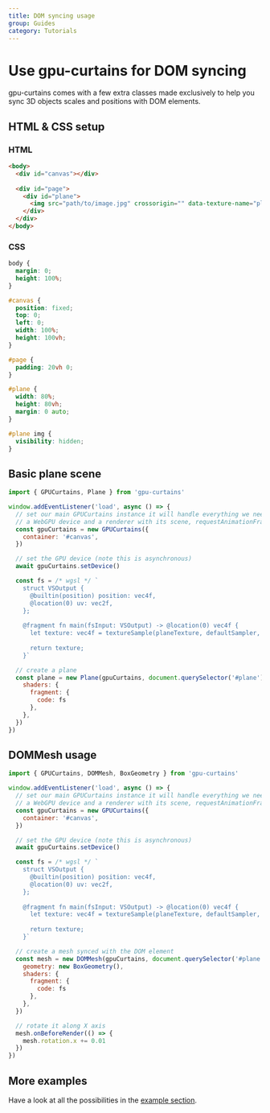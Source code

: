```yaml
---
title: DOM syncing usage
group: Guides
category: Tutorials
---
```


# Use gpu-curtains for DOM syncing

gpu-curtains comes with a few extra classes made exclusively to help you sync 3D objects scales and positions with DOM elements.

## HTML & CSS setup

### HTML

```html
<body>
  <div id="canvas"></div>
  
  <div id="page">
    <div id="plane">
      <img src="path/to/image.jpg" crossorigin="" data-texture-name="planeTexture" />
    </div>
  </div>
</body>
```

### CSS

```css
body {
  margin: 0;
  height: 100%;
}

#canvas {
  position: fixed;
  top: 0;
  left: 0;
  width: 100%;
  height: 100vh;
}

#page {
  padding: 20vh 0;
}

#plane {
  width: 80%;
  height: 80vh;
  margin: 0 auto;
}

#plane img {
  visibility: hidden;
}
```

## Basic plane scene

```javascript
import { GPUCurtains, Plane } from 'gpu-curtains'

window.addEventListener('load', async () => {
  // set our main GPUCurtains instance it will handle everything we need
  // a WebGPU device and a renderer with its scene, requestAnimationFrame, resize and scroll events...
  const gpuCurtains = new GPUCurtains({
    container: '#canvas',
  })

  // set the GPU device (note this is asynchronous)
  await gpuCurtains.setDevice()

  const fs = /* wgsl */ `
    struct VSOutput {
      @builtin(position) position: vec4f,
      @location(0) uv: vec2f,
    };
    
    @fragment fn main(fsInput: VSOutput) -> @location(0) vec4f {
      let texture: vec4f = textureSample(planeTexture, defaultSampler, fsInput.uv);
    
      return texture;
    }`

  // create a plane
  const plane = new Plane(gpuCurtains, document.querySelector('#plane'), {
    shaders: {
      fragment: {
        code: fs
      },
    },
  })
})
```

## DOMMesh usage

```javascript
import { GPUCurtains, DOMMesh, BoxGeometry } from 'gpu-curtains'

window.addEventListener('load', async () => {
  // set our main GPUCurtains instance it will handle everything we need
  // a WebGPU device and a renderer with its scene, requestAnimationFrame, resize and scroll events...
  const gpuCurtains = new GPUCurtains({
    container: '#canvas',
  })

  // set the GPU device (note this is asynchronous)
  await gpuCurtains.setDevice()

  const fs = /* wgsl */ `
    struct VSOutput {
      @builtin(position) position: vec4f,
      @location(0) uv: vec2f,
    };
    
    @fragment fn main(fsInput: VSOutput) -> @location(0) vec4f {
      let texture: vec4f = textureSample(planeTexture, defaultSampler, fsInput.uv);
    
      return texture;
    }`

  // create a mesh synced with the DOM element
  const mesh = new DOMMesh(gpuCurtains, document.querySelector('#plane'), {
    geometry: new BoxGeometry(),
    shaders: {
      fragment: {
        code: fs
      },
    },
  })

  // rotate it along X axis
  mesh.onBeforeRender(() => {
    mesh.rotation.x += 0.01
  })
})
```

## More examples

Have a look at all the possibilities in the [example section](https://martinlaxenaire.github.io/gpu-curtains/examples/).